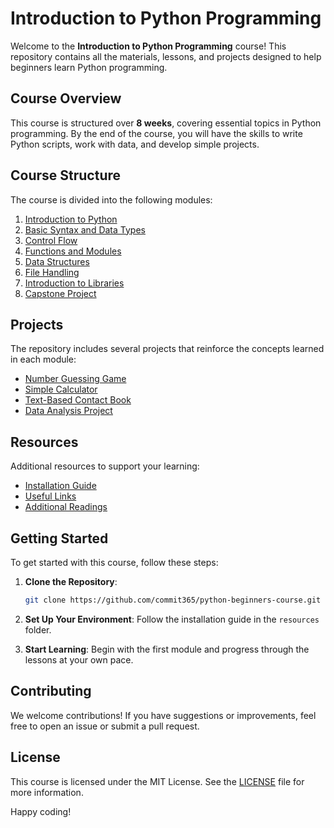 # Introduction to Python Programming

Welcome to the **Introduction to Python Programming** course! This repository contains all the materials, lessons, and projects designed to help beginners learn Python programming.

## Course Overview

This course is structured over **8 weeks**, covering essential topics in Python programming. By the end of the course, you will have the skills to write Python scripts, work with data, and develop simple projects.

## Course Structure

The course is divided into the following modules:

1. [Introduction to Python](lessons/module1_intro.md)
2. [Basic Syntax and Data Types](lessons/module2_syntax.md)
3. [Control Flow](lessons/module3_control_flow.md)
4. [Functions and Modules](lessons/module4_functions.md)
5. [Data Structures](lessons/module5_data_structures.md)
6. [File Handling](lessons/module6_file_handling.md)
7. [Introduction to Libraries](lessons/module7_libraries.md)
8. [Capstone Project](lessons/module8_capstone_project.md)

## Projects

The repository includes several projects that reinforce the concepts learned in each module:

- [Number Guessing Game](projects/guessing_game/README.md)
- [Simple Calculator](projects/calculator/README.md)
- [Text-Based Contact Book](projects/contact_book/README.md)
- [Data Analysis Project](projects/data_analysis/README.md)

## Resources

Additional resources to support your learning:

- [Installation Guide](resources/installation_guide.md)
- [Useful Links](resources/useful_links.md)
- [Additional Readings](resources/additional_readings.md)

## Getting Started

To get started with this course, follow these steps:

1. **Clone the Repository**: 
   ```bash
   git clone https://github.com/commit365/python-beginners-course.git
   ```

2. **Set Up Your Environment**: Follow the installation guide in the `resources` folder.

3. **Start Learning**: Begin with the first module and progress through the lessons at your own pace.

## Contributing

We welcome contributions! If you have suggestions or improvements, feel free to open an issue or submit a pull request.

## License

This course is licensed under the MIT License. See the [LICENSE](LICENSE) file for more information.

Happy coding!
